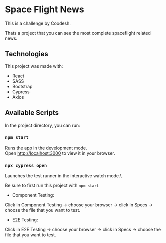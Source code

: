# Space Flight News

This is a challenge by Coodesh.

Thats a project that you can see the most complete spaceflight related news.

## Technologies

This project was made with:

- React
- SASS
- Bootstrap
- Cypress
- Axios

## Available Scripts

In the project directory, you can run:

### `npm start`

Runs the app in the development mode.\
Open [http://localhost:3000](http://localhost:3000) to view it in your browser.

### `npx cypress open`

Launches the test runner in the interactive watch mode.\

Be sure to first run this project with `npm start`

- Component Testing:

Click in Component Testing -> choose your browser -> click in Specs -> choose the file that you want to test.

- E2E Testing:

Click in E2E Testing -> choose your browser -> click in Specs -> choose the file that you want to test.
